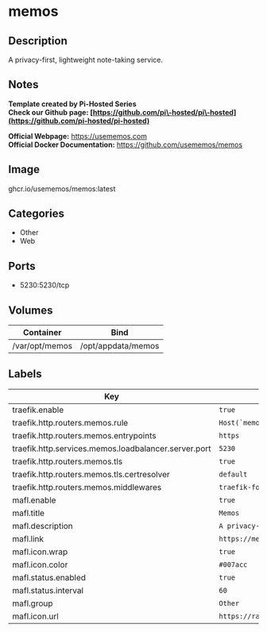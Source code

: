 # memos

## Description
A privacy\-first, lightweight note\-taking service.

## Notes
**Template created by Pi\-Hosted Series**  
**Check our Github page: [https://github.com/pi\-hosted/pi\-hosted](https://github.com/pi-hosted/pi-hosted)**  
  
**Official Webpage:** <https://usememos.com>  
**Official Docker Documentation:** <https://github.com/usememos/memos>  
  
  


## Image
ghcr.io/usememos/memos:latest

## Categories
- Other
- Web

## Ports
- 5230:5230/tcp

## Volumes
| Container | Bind |
|-----------|------|
| /var/opt/memos | /opt/appdata/memos |

## Labels
| Key | Value |
|-----|-------|
| traefik.enable | ```true``` |
| traefik.http.routers.memos.rule | ```Host(`memos.{$TRAEFIK_INGRESS_DOMAIN}`)``` |
| traefik.http.routers.memos.entrypoints | ```https``` |
| traefik.http.services.memos.loadbalancer.server.port | ```5230``` |
| traefik.http.routers.memos.tls | ```true``` |
| traefik.http.routers.memos.tls.certresolver | ```default``` |
| traefik.http.routers.memos.middlewares | ```traefik-forward-auth``` |
| mafl.enable | ```true``` |
| mafl.title | ```Memos``` |
| mafl.description | ```A privacy-first, lightweight note-taking service.``` |
| mafl.link | ```https://memos.{$TRAEFIK_INGRESS_DOMAIN}``` |
| mafl.icon.wrap | ```true``` |
| mafl.icon.color | ```#007acc``` |
| mafl.status.enabled | ```true``` |
| mafl.status.interval | ```60``` |
| mafl.group | ```Other``` |
| mafl.icon.url | ```https://raw.githubusercontent.com/usememos/memos/main/web/public/logo.png``` |

